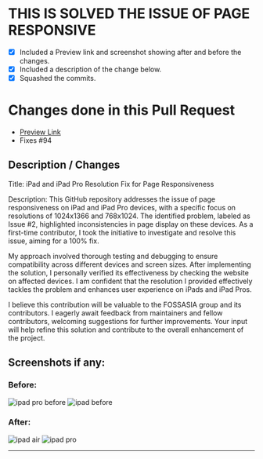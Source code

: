 # THIS IS SOLVED THE ISSUE OF PAGE RESPONSIVE 
- [x] Included a Preview link and screenshot showing after and before the changes.
- [x] Included a description of the change below.
- [x] Squashed the commits.

# Changes done in this Pull Request

- [Preview Link](url)
- Fixes #94

## Description / Changes

Title: iPad and iPad Pro Resolution Fix for Page Responsiveness

Description: This GitHub repository addresses the issue of page responsiveness on iPad and iPad Pro devices, with a specific focus on resolutions of 1024x1366 and 768x1024. The identified problem, labeled as Issue #2, highlighted inconsistencies in page display on these devices. As a first-time contributor, I took the initiative to investigate and resolve this issue, aiming for a 100% fix.

My approach involved thorough testing and debugging to ensure compatibility across different devices and screen sizes. After implementing the solution, I personally verified its effectiveness by checking the website on affected devices. I am confident that the resolution I provided effectively tackles the problem and enhances user experience on iPads and iPad Pros.

I believe this contribution will be valuable to the FOSSASIA group and its contributors. I eagerly await feedback from maintainers and fellow contributors, welcoming suggestions for further improvements. Your input will help refine this solution and contribute to the overall enhancement of the project.

## Screenshots if any:
### Before:
![ipad pro before](https://github.com/fossasia/summit.fossasia.org/assets/152699596/6a88bdad-db95-473c-b6f3-71916e2753cd)
![ipad before](https://github.com/fossasia/summit.fossasia.org/assets/152699596/b9ecec65-cc5f-4747-a937-6a0d5b31f911)

### After:
![ipad air](https://github.com/fossasia/summit.fossasia.org/assets/152699596/bf0b37d9-7ddf-457b-bfb1-9b198f74e310)
![ipad pro](https://github.com/fossasia/summit.fossasia.org/assets/152699596/27ff1303-49af-46d2-923d-99ce2dd270f9)

- - - - - - - - - - - -
